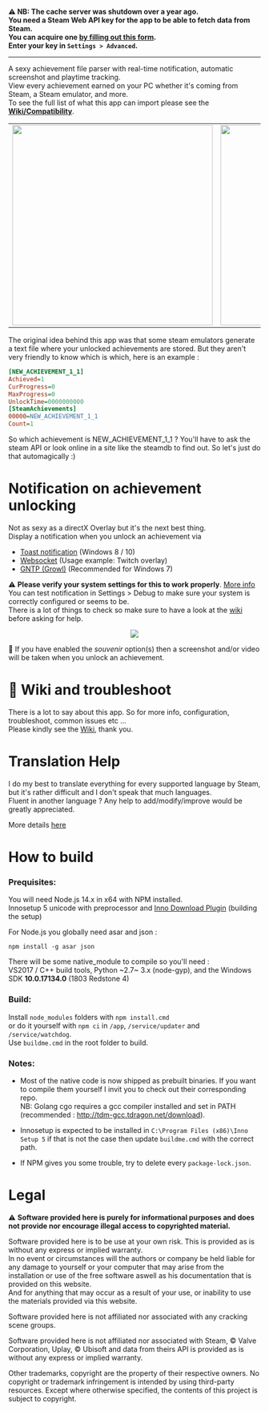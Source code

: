 **⚠️ NB: The cache server was shutdown over a year ago.<br />
You need a Steam Web API key for the app to be able to fetch data from Steam.<br />
You can acquire one [by filling out this form](https://steamcommunity.com/dev/apikey).<br />
Enter your key in `Settings > Advanced`.**

<hr />

A sexy achievement file parser with real-time notification, automatic screenshot and playtime tracking.<br />
View every achievement earned on your PC whether it's coming from Steam, a Steam emulator, and more.<br />
To see the full list of what this app can import please see the [**Wiki/Compatibility**](https://github.com/xan105/Achievement-Watcher/wiki/Compatibility).

<table >
<tr>
<td align="left"><img src="https://github.com/xan105/Achievement-Watcher/raw/master/screenshot/home.png" width="400px"></td>
<td align="left"><img src="https://github.com/xan105/Achievement-Watcher/raw/master/screenshot/ach_view.png" width="400px"></td>
</tr>
</table>

The original idea behind this app was that some steam emulators generate a text file where your unlocked achievements are stored. 
But they aren't very friendly to know which is which, here is an example :
```ini
[NEW_ACHIEVEMENT_1_1]
Achieved=1
CurProgress=0
MaxProgress=0
UnlockTime=0000000000
[SteamAchievements]
00000=NEW_ACHIEVEMENT_1_1
Count=1
```
So which achievement is NEW_ACHIEVEMENT_1_1 ? You'll have to ask the steam API or look online in a site like the steamdb to find out.
So let's just do that automagically :)

Notification on achievement unlocking
==========================================

Not as sexy as a directX Overlay but it's the next best thing.<br />
Display a notification when you unlock an achievement via<br />
- [Toast notification](https://github.com/xan105/Achievement-Watcher/wiki/Toast-notification) (Windows 8 / 10)
- [Websocket](https://github.com/xan105/Achievement-Watcher/wiki/Websocket-Notification-'API') (Usage example: Twitch overlay) 
- [GNTP (Growl)](https://github.com/xan105/Achievement-Watcher/wiki/GNTP-(Growl-Notification-Transport-Protocol)) (Recommended for Windows 7)

⚠️ **Please verify your system settings for this to work properly**. [More info](https://github.com/xan105/Achievement-Watcher/wiki/Toast-notification#windows-settings)<br />
You can test notification in Settings > Debug to make sure your system is correctly configured or seems to be.<br />
There is a lot of things to check so make sure to have a look at the [wiki](https://github.com/xan105/Achievement-Watcher/wiki/Notification-%22Not-Working%22) before asking for help.

<p align="center">
  <img src="https://github.com/xan105/Achievement-Watcher/raw/master/screenshot/live.gif">
</p>

📸 If you have enabled the *souvenir* option(s) then a screenshot and/or video will be taken when you unlock an achievement.<br />

📖 Wiki and troubleshoot
========================

There is a lot to say about this app. So for more info, configuration, troubleshoot, common issues etc ...<br />
Please kindly see the [Wiki](https://github.com/xan105/Achievement-Watcher/wiki), thank you.

Translation Help
================

I do my best to translate everything for every supported language by Steam, but it's rather difficult and I don't speak that much languages.<br />
Fluent in another language ? Any help to add/modify/improve would be greatly appreciated.

More details [here](https://github.com/xan105/achievement-watcher/tree/master/app/locale)

How to build
============

### Prequisites:

You will need Node.js 14.x in x64 with NPM installed.<br/>
Innosetup 5 unicode with preprocessor and [Inno Download Plugin](https://mitrichsoftware.wordpress.com/inno-setup-tools/inno-download-plugin/) (building the setup)<br/>

For Node.js you globally need asar and json :<br/>
```
npm install -g asar json
```

There will be some native_module to compile so you'll need :<br/>
VS2017 / C++ build tools, Python ~2.7~ 3.x (node-gyp), and the Windows SDK **10.0.17134.0** (1803 Redstone 4)

### Build:

Install `node_modules` folders with `npm install.cmd`<br/>
or do it yourself with `npm ci` in `/app`, `/service/updater` and `/service/watchdog`.<br/>
Use `buildme.cmd` in the root folder to build.

### Notes: 

+ Most of the native code is now shipped as prebuilt binaries. If you want to compile them yourself I invit you to check out their corresponding repo.<br/>
NB: Golang cgo requires a gcc compiler installed and set in PATH (recommended : http://tdm-gcc.tdragon.net/download).

+ Innosetup is expected to be installed in `C:\Program Files (x86)\Inno Setup 5` if that is not the case then update `buildme.cmd` with the correct path.

+ If NPM gives you some trouble, try to delete every `package-lock.json`.

Legal
=====

⚠️ **Software provided here is purely for informational purposes and does not provide nor encourage illegal access to copyrighted material.**<br />

Software provided here is to be use at your own risk. This is provided as is without any express or implied warranty.<br />
In no event or circumstances will the authors or company be held liable for any damage to yourself or your computer that may arise from the installation or use of the free software aswell as his documentation that is provided on this website.<br />
And for anything that may occur as a result of your use, or inability to use the materials provided via this website.<br />

Software provided here is not affiliated nor associated with any cracking scene groups.<br />

Software provided here is not affiliated nor associated with Steam, © Valve Corporation, Uplay, © Ubisoft and data from theirs API is provided as is without any express or implied warranty.<br />

Other trademarks, copyright are the property of their respective owners. No copyright or trademark infringement is intended by using third-party resources. Except where otherwise specified, the contents of this project is subject to copyright.<br />
